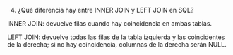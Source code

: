 4. ¿Qué diferencia hay entre INNER JOIN y LEFT JOIN en SQL? 

INNER JOIN: devuelve filas cuando hay coincidencia en ambas tablas.

LEFT JOIN: devuelve todas las filas de la tabla izquierda y las coincidentes de la derecha; si no hay coincidencia, columnas de la derecha serán NULL.